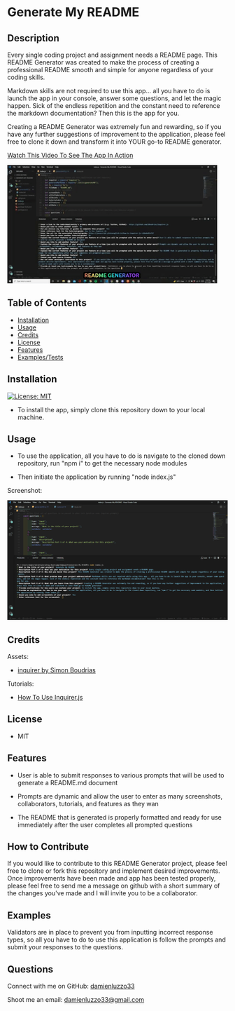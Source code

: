 # Generate My README

## Description

Every single coding project and assignment needs a README page. This README Generator was created to make the process of creating a professional README smooth and simple for anyone regardless of your coding skills.

Markdown skills are not required to use this app... all you have to do is launch the app in your console, answer some questions, and let the magic happen. Sick of the endless repetition and the constant need to reference the markdown documentation? Then this is the app for you.

Creating a README Generator was extremely fun and rewarding, so if you have any further suggestions of improvement to the application, please feel free to clone it down and transform it into YOUR go-to README generator.

[Watch This Video To See The App In Action](https://drive.google.com/file/d/1U-lVZOuBPv9pasmeFspoqal7oS4Llxk5/view?usp=sharing)

![GIF Demonstrating Usage of App](utils/readme_generator_giphy.gif)

## Table of Contents

- [Installation](#installation)
- [Usage](#usage)
- [Credits](#credits)
- [License](#license)
- [Features](#features)
- [Examples/Tests](#examples)

## Installation

[![License: MIT](https://img.shields.io/badge/License-MIT-yellow.svg)](https://opensource.org/licenses/MIT)

- To install the app, simply clone this repository down to your local machine.

## Usage

- To use the application, all you have to do is navigate to the cloned down repository, run "npm i" to get the necessary node modules

- Then initiate the application by running "node index.js"

Screenshot:

![App Running In Visual Studio Code](utils/Screenshot-Generate-My-README.png)

## Credits

Assets:

+ [inquirer by Simon Boudrias](https://github.com/SBoudrias/Inquirer.js)

Tutorials:

+ [How To Use Inquirer.js](https://javascript.plainenglish.io/how-to-inquirer-js-c10a4e05ef1f)

## License

+ MIT

## Features

+ User is able to submit responses to various prompts that will be used to generate a README.md document

+ Prompts are dynamic and allow the user to enter as many screenshots, collaborators, tutorials, and features as they wan

+ The README that is generated is properly formatted and ready for use immediately after the user completes all prompted questions

## How to Contribute

If you would like to contribute to this README Generator project, please feel free to clone or fork this repository and implement desired improvements. Once improvements have been made and app has been tested properly, please feel free to send me a message on github with a short summary of the changes you've made and I will invite you to be a collaborator.

## Examples

Validators are in place to prevent you from inputting incorrect response types, so all you have to do to use this application is follow the prompts and submit your responses to the questions.

## Questions

Connect with me on GitHub: [damienluzzo33](https://www.github.com/damienluzzo33)

Shoot me an email: [damienluzzo33@gmail.com](mailto:damienluzzo33@gmail.com)